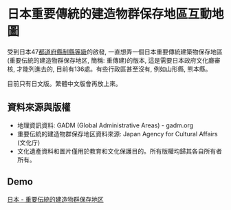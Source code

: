 # 日本重要傳統的建造物群保存地區互動地圖

受到日本47[都道府縣制縣等級](https://zhung.com.tw/japanex/)的啟發, 一直想弄一個日本重要傳統建築物保存地區(重要伝統的建造物群保存地区, 簡稱: 重傳建)的版本, 這是需要日本政府文化廳審核, 才能列進去的, 目前有136處。有些行政區甚至沒有, 例如山形縣, 熊本縣。

目前只有日文版。繁體中文版會再放上來。

## 資料來源與版權

- 地理資訊資料: GADM (Global Administrative Areas) - gadm.org
- 重要伝統的建造物群保存地区資料來源: Japan Agency for Cultural Affairs (文化庁)
- 文化遺產資料和圖片僅用於教育和文化保護目的。所有版權均歸其各自所有者所有。



## Demo

[日本 - 重要伝統的建造物群保存地区](https://sydchen.github.io/japan-heritage-towns/)
